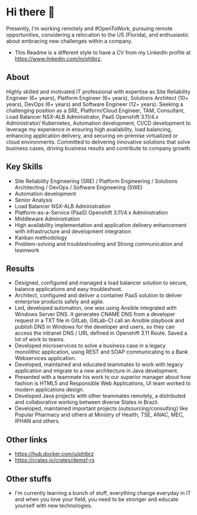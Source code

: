 # Hi there 👋

Presently, I'm working remotely and #OpenToWork, pursuing remote opportunities, considering a relocation to the US (Florida), and enthusiastic about embracing new challenges within a company.

- This Readme is a different style to have a CV from my LinkedIn profile at <https://www.linkedin.com/in/phlbrz>.

## About

Highly skilled and motivated IT professional with expertise as Site Reliability Engineer (6+ years), Platform Engineer (6+ years), Solutions Architect (10+ years), DevOps (6+ years) and Software Engineer (12+ years). Seeking a challenging position as a SRE, Platform/Cloud Engineer, TAM, Consultant, Load Balancer NSX-ALB Administrator, PaaS Openshift 3.11/4.x Administrator/ Kubernetes, Automation development, CI/CD development to leverage my experience in ensuring high availability, load balancing, enhancing application delivery, and securing on-premise virtualized or cloud environments. Committed to delivering innovative solutions that solve business cases, driving business results and contribute to company growth.

## Key Skills

- Site Reliability Engineering (SRE) / Platform Engineering / Solutions Architecting / DevOps / Software Engineering (SWE)
- Automation development
- Senior Analysis
- Load Balancer NSX-ALB Administration
- Platform-as-a-Service (PaaS) Openshift 3.11/4.x Administration
- Middleware Administration
- High availability implementation and application delivery enhancement with infrastructure and development integration
- Kanban methodology
- Problem-solving and troubleshooting and Strong communication and teamwork

## Results

- Designed, configured and managed a load balancer solution to secure, balance applications and easy troubleshoot. 
- Architect, configured and deliver a container PaaS solution to deliver enterprise products safely and agile.
- Led, developed automation, one was using Ansible integrated with Windows Server DNS. It generates CNAME DNS from a developer request in a TXT file in GitLab, GitLab-CI call an Ansible playbook and publish DNS in Windows for the developer and users, so they can access the intranet DNS / URL defined in Openshift 3.11 Route. Saved a lot of work to teams.
- Developed microservices to solve a business case in a legacy monolithic application, using REST and SOAP communicating to a Bank Webservices application.
- Developed, maintained and educated teammates to work with legacy application and migrate to a new architecture in Java development.
- Presented with a teammate his work to our superior manager about how fashion is HTML5 and Responsible Web Applications, UI team worked to modern applications design.
- Developed Java projects with other teammates remotely, a distributed and collaborative working between diverse States in Brazil.
- Developed, maintained important projects (outsourcing/consulting) like Popular Pharmacy and others at Ministry of Health, TSE, ANAC, MEC, IPHAN and others.

## Other links

- https://hub.docker.com/u/phlbrz
- https://crates.io/crates/demsf-rs

## Other stuffs

- I'm currently learning a bunch of stuff, everything change everyday in IT and when you love your field, you need to be stronger and educate yourself with new technologies.

<!--
**phlbrz/phlbrz** is a ✨ _special_ ✨ repository because its `README.md` (this file) appears on your GitHub profile.

Here are some ideas to get you started:

- 🔭 I’m currently working on ...
- 🌱 I’m currently learning ...
- 👯 I’m looking to collaborate on ...
- 🤔 I’m looking for help with ...
- 💬 Ask me about ...
- 📫 How to reach me: ...
- 😄 Pronouns: ...
- ⚡ Fun fact: ...
-->
